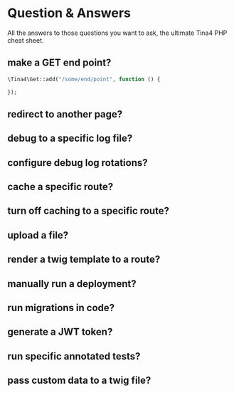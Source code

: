 #  Question & Answers

All the answers to those questions you want to ask, the ultimate Tina4 PHP cheat sheet.

## make a GET end point?
```php
\Tina4\Get::add("/some/end/point", function () {

});
```
## redirect to another page?

## debug to a specific log file?

## configure debug log rotations?

## cache a specific route?

## turn off caching to a specific route?

## upload a file?

## render a twig template to a route?

## manually run a deployment?

## run migrations in code?

## generate a JWT token?

## run specific annotated tests?

## pass custom data to a twig file?